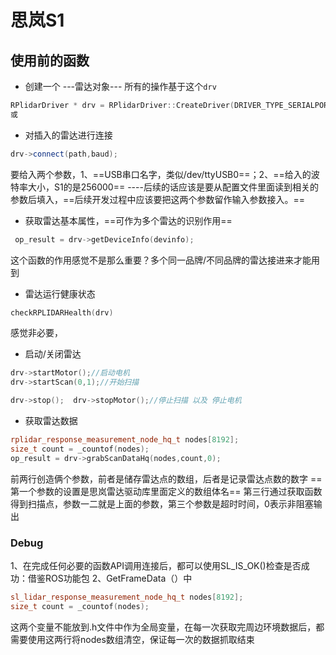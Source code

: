 # 思岚S1
## 使用前的函数
- 创建一个 ---雷达对象--- 所有的操作基于这个```drv```
```c++
RPlidarDriver * drv = RPlidarDriver::CreateDriver(DRIVER_TYPE_SERIALPORT);
或

```
- 对插入的雷达进行连接
```c++
drv->connect(path,baud);
```
要给入两个参数，1、==USB串口名字，类似/dev/ttyUSB0==；2、==给入的波特率大小，S1的是256000==
----后续的话应该是要从配置文件里面读到相关的参数后填入，==后续开发过程中应该要把这两个参数留作输入参数接入。==

- 获取雷达基本属性，==可作为多个雷达的识别作用==
```c++
 op_result = drv->getDeviceInfo(devinfo);
 ```
 这个函数的作用感觉不是那么重要？多个同一品牌/不同品牌的雷达接进来才能用到

- 雷达运行健康状态
```c++
checkRPLIDARHealth(drv)
```
感觉非必要，

- 启动/关闭雷达
```c++
drv->startMotor();//启动电机
drv->startScan(0,1);//开始扫描

drv->stop();  drv->stopMotor();//停止扫描 以及 停止电机
```


- 获取雷达数据
```c++
rplidar_response_measurement_node_hq_t nodes[8192];
size_t count = _countof(nodes);
op_result = drv->grabScanDataHq(nodes,count,0);
```
前两行创造俩个参数，前者是储存雷达点的数组，后者是记录雷达点数的数字
==第一个参数的设置是思岚雷达驱动库里面定义的数组体名==
第三行通过获取函数得到扫描点，参数一二就是上面的参数，第三个参数是超时时间，0表示非阻塞输出


### Debug
1、在完成任何必要的函数API调用连接后，都可以使用SL_IS_OK()检查是否成功：借鉴ROS功能包
2、GetFrameData（）中
```c++
sl_lidar_response_measurement_node_hq_t nodes[8192];
size_t count = _countof(nodes);
```
这两个变量不能放到.h文件中作为全局变量，在每一次获取完周边环境数据后，都需要使用这两行将nodes数组清空，保证每一次的数据抓取结束